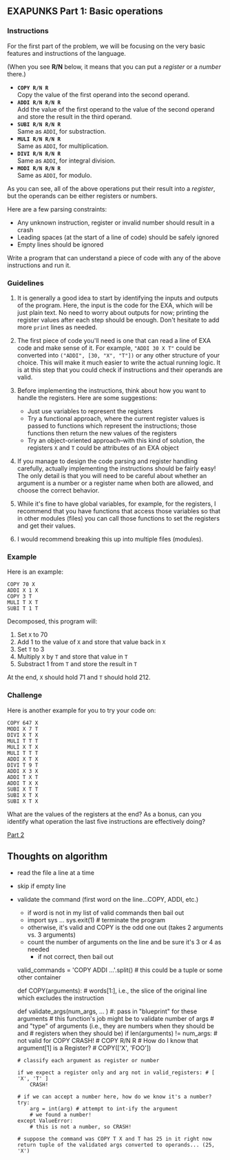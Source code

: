 ## EXAPUNKS Part 1: Basic operations

### Instructions

For the first part of the problem, we will be focusing on the very basic
features and instructions of the language.

(When you see __R/N__ below, it means that you can put a _register_ or a _number_ there.)

* __`COPY R/N R`__
<br>Copy the value of the first operand into the second operand.
* __`ADDI R/N R/N R`__ 
<br>Add the value of the first operand to the value of the second operand and store the result in the third operand.
* __`SUBI R/N R/N R`__
<br>Same as `ADDI`, for substraction.
* __`MULI R/N R/N R`__  
Same as `ADDI`, for multiplication.
* __`DIVI R/N R/N R`__  
Same as `ADDI`, for integral division.
* __`MODI R/N R/N R`__  
Same as `ADDI`, for modulo.
  
As you can see, all of the above operations put their result into a _register_, but the
operands can be either registers or numbers.

Here are a few parsing constraints:
* Any unknown instruction, register or invalid number should result in a crash
* Leading spaces (at the start of a line of code) should be safely ignored
* Empty lines should be ignored

Write a program that can understand a piece of code with any of the above
instructions and run it.

### Guidelines

1. It is generally a good idea to start by identifying the inputs and outputs
   of the program. Here, the input is the code for the EXA, which will be just
   plain text. No need to worry about outputs for now; printing the register
   values after each step should be enough. Don't hesitate to add more `print`
   lines as needed.

2. The first piece of code you'll need is one that can read a line of EXA code
   and make sense of it. For example, `"ADDI 30 X T"` could be converted into
   `("ADDI", [30, "X", "T"])` or any other structure of your choice. This will
   make it much easier to write the actual running logic. It is at this step
   that you could check if instructions and their operands are valid.

3. Before implementing the instructions, think about how you want to handle
   the registers. Here are some suggestions:
   * Just use variables to represent the registers
   * Try a functional approach, where the current register values is passed to
     functions which represent the instructions; those functions then return the new
     values of the registers
   * Try an object-oriented approach–with this kind of solution, the registers
     `X` and `T` could be attributes of an EXA object

4. If you manage to design the code parsing and register handling carefully,
   actually implementing the instructions should be fairly easy! The only
   detail is that you will need to be careful about whether an argument is a
   number or a register name when both are allowed, and choose the correct
   behavior.
   
5. While it's fine to have global variables, for example, for the registers, I
recommend that you have functions that access those variables so that in other 
modules (files) you can call those functions to set the registers and get their
values.

6. I would recommend breaking this up into multiple files (modules).

### Example

Here is an example:

    COPY 70 X
    ADDI X 1 X
    COPY 3 T
    MULI T X T
    SUBI T 1 T

Decomposed, this program will:

1. Set `X` to 70
2. Add 1 to the value of `X` and store that value back in `X`
3. Set `T` to 3
4. Multiply `X` by `T` and store that value in `T`
5. Substract 1 from `T` and store the result in `T`

At the end, `X` should hold 71 and `T` should hold 212.

### Challenge

Here is another example for you to try your code on:

    COPY 647 X
    MODI X 7 T
    DIVI X T X
    MULI T T T
    MULI X T X
    MULI T T T
    ADDI X T X
    DIVI T 9 T
    ADDI X 3 X
    ADDI T X T
    ADDI T X X
    SUBI X T T
    SUBI X T X
    SUBI X T X

What are the values of the registers at the end? As a bonus, can you identify
what operation the last five instructions are effectively doing?

[Part 2](https://github.com/davewadestein/ADI-Learn-to-Code/blob/main/projects/EXAPUNKS/EXAPunks-Part-2.md)

## Thoughts on algorithm
* read the file a line at a time
* skip if empty line
* validate the command (first word on the line...COPY, ADDI, etc.)
  * if word is not in my list of valid commands then bail out
  * import sys ... sys.exit(1) # terminate the program
  * otherwise, it's valid and COPY is the odd one out (takes 2 arguments vs. 3 arguments)
  * count the number of arguments on the line and be sure it's 3 or 4 as needed
    * if not correct, then bail out

  valid_commands = 'COPY ADDI ...'.split() # this could be a tuple or some other container

  def COPY(arguments): # words[1:], i.e., the slice of the original line which excludes the instruction

  def validate_args(num_args, ... ) #: pass in "blueprint" for these arguments
      # this function's job might be to validate number of args
      # and "type" of arguments (i.e., they are numbers when they should be and
      # registers when they should be)
      if len(arguments) != num_args: # not valid for COPY
          CRASH!
      # COPY R/N R
      # How do I know that argument[1] is a Register?
      # COPY(['X', 'FOO'])

      # classify each argument as register or number

      if we expect a register only and arg not in valid_registers: # [ 'X', 'T' ]
          CRASH!

      # if we can accept a number here, how do we know it's a number?
      try:
          arg = int(arg) # attempt to int-ify the argument
          # we found a number!
      except ValueError:
          # this is not a number, so CRASH!

      # suppose the command was COPY T X and T has 25 in it right now
      return tuple of the validated args converted to operands... (25, 'X')
